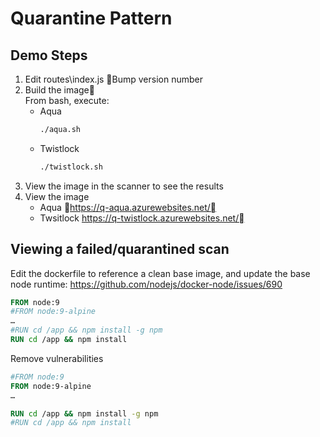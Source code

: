 # Quarantine Pattern
## Demo Steps

1. Edit routes\index.js Bump version number
1.  Build the image    
    From bash, execute:
    * Aqua
        ```sh
        ./aqua.sh
        ```
    * Twistlock
        ```sh
        ./twistlock.sh
        ```
1.  View the image in the scanner to see the results
1.  View the image
    * Aqua
     https://q-aqua.azurewebsites.net/
    * Twsitlock https://q-twistlock.azurewebsites.net/

## Viewing a failed/quarantined scan
Edit the dockerfile to reference a clean base image, and update the base node runtime: https://github.com/nodejs/docker-node/issues/690
```dockerfile
FROM node:9
#FROM node:9-alpine
…
#RUN cd /app && npm install -g npm
RUN cd /app && npm install
```
Remove vulnerabilities
```dockerfile
#FROM node:9
FROM node:9-alpine
…

RUN cd /app && npm install -g npm
#RUN cd /app && npm install
```
